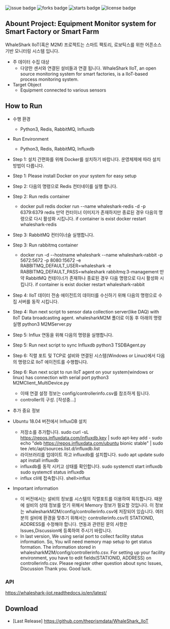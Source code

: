 ![issue badge](https://img.shields.io/github/issues/dataignitelab/WhaleShark_IIoT)
![forks badge](https://img.shields.io/github/forks/dataignitelab/WhaleShark_IIoT)
![starts badge](https://img.shields.io/github/stars/dataignitelab/WhaleShark_IIoT)
![license badge](https://img.shields.io/github/license/dataignitelab/WhaleShark_IIoT)

## Abount Project: Equipment Monitor system for Smart Factory or Smart Farm
WhaleShark IIoT(혹은 M2M) 프로젝트는 스마트 팩토리, 로보틱스를 위한 어픈소스 기반 모니터링 시스템 입니다.
 - 주 데이터 수집 대상
   - 다양한 센서와 연결된 설비들과 연결 됩니다.
WhaleShark IIoT, an open source monitoring system for smart factories, is a IIoT-based process monitoring system.
 - Target Object
   - Equipment connected to various sensors

## How to Run
- 수행 환경
  - Python3, Redis, RabbitMQ, Influxdb
- Run Environment
  - Python3, Redis, RabbitMQ, Influxdb
  
- Step 1: 설치 간편화를 위해 Docker를 설치하기 바랍니다. 운영체제에 따라 설치 방법이 다릅니다.
- Step 1: Please install Docker on your system for easy setup
- Step 2: 다음의 명령으로 Redis 컨터네이를 실행 합니다.
- Step 2: Run redis container
   - docker pull redis
     docker run --name whaleshark-redis -d -p 6379:6379 redis
     만약 컨터이너 이미지가 존재하지만 종료된 경우 다음의 명령으로 다시 활성화 시킵니다.
     if container is exist
        docker restart  whaleshark-redis
- Step 3: RabbitMQ 컨터이너슬 실행합니다.     
- Step 3: Run rabbitmq container
   - docker run -d --hostname whaleshark --name whaleshark-rabbit -p 5672:5672 -p 8080:15672 -e RABBITMQ_DEFAULT_USER=whaleshark -e RABBITMQ_DEFAULT_PASS=whaleshark rabbitmq:3-management
     만약 RabbitMQ 컨테이너가 존재하나 종료된 경우 다음 명령으로 다시 활성화 시킵니다.
     if container is exist
        docker restart  whaleshark-rabbit

- Step 4: IIoT 데이터 전송 에이전트의 데이터를 수신하기 위해 다음의 명령으로 수집 서버를 동작 시킵니다.
- Step 4: Run next script to sensor data collection server(like DAQ) with IIoT Data broadcasting agent.
  whalesharkM2M 폴더로 이동 후 아래의 명령 실행
  python3 M2MServer.py

- Step 5: Influx 연동을 위해 다음의 명령을 실행합니다.
- Step 5: Run next script to sync Influxdb
  python3 TSDBAgent.py
  
- Step 6: 직렬 포트 및 TCP로 설비와 연결된 시스템(Windows or Linux)에서 다음의 명령으로 IIoT 에이전트를 수행합니다.
- Step 6: Run next scipt to run IIoT agent on your system(windows or linux) has connection with serial port
  python3 M2MClient_MultiDevice.py
  - 이때 연결 설정 정보는 config/controllerinfo.csv를 참조하게 됩니다.
  - controller의 구성.
    [작성중...]
- 추가 중요 정보
- Ubuntu 18.04 버전에서 InfluxDB 설치
  - 저장소를 추가합니다.
  sudo curl -sL https://repos.influxdata.com/influxdb.key | sudo apt-key add -
  sudo echo "deb https://repos.influxdata.com/ubuntu bionic stable" | sudo tee /etc/apt/sources.list.d/influxdb.list
  - 라이브러리를 업데이트 하고 influxdb를 설치합니다.
  sudo apt update
  sudo apt install influxdb
  - influxdb를 동작 시키고 상태를 확인합니다.
  sudo systemctl start influxdb
  sudo systemctl status influxdb
  - influx cli에 접속합니다.
  shell>influx
  
- Important information
  - 이 버전에서는 설비의 정보를 시스템의 직렬포트를 이용하여 획득합니다. 때문에 설비의 상태 정보를 얻기 위해서 Memory 정보가 필요할 것입니다. 이 정보는 whalesharkM2M/config/controllerinfo.csv에 저장되어 있습니다. 여러분의 설비에 환경을 맞추기 위해서는 controllerinfo.csv의 STATIONID, ADDRESS를 수정해야 합니다. 연동과 관련된 문의 사항은 Issues,Discussion에 등록하여 주시기 바랍니다.
  - In last version, We using serial port to collect facility status information. So, You will need memory map setup to get status formation. The information stored in whalesharkM2M/config/controllerinfo.csv. For setting up your facility environment, you have to edit fields(STATIONID, ADDRESS) on controllerinfo.csv.
    Please register other question about sync Issues, Discussion
    Thank you. Good luck.

### API
 https://whaleshark-iiot.readthedocs.io/en/latest/

## Download
 - [Last Release] https://github.com/theprismdata/WhaleShark_IIoT
